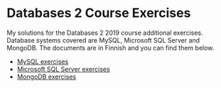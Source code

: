 # Databases 2 Course Exercises

My solutions for the Databases 2 2019 course additional exercises. Database systems covered are MySQL, Microsoft SQL Server and MongoDB. The documents are in Finnish and you can find them below.

- [MySQL exercises](exercises/exercise02-mysql.md)
- [Microsoft SQL Server exercises](exercises/exercise03-mssql.md)
- [MongoDB exercises](exercises/exercise04-mongodb.md)
